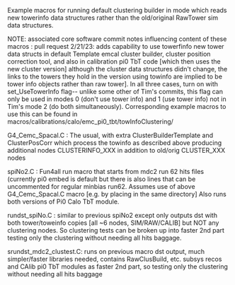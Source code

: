 Example macros for running default clustering builder in mode which reads new towerinfo data structures rather than the old/original RawTower sim data structures.

NOTE: associated core software commit notes influencing content of these macros : pull request 2/21/23:  adds capability to use towerfinfo new tower data structs in default Template emcal cluster builder,  cluster position correction tool, and also in calibration pi0 TbT code [which then uses the new cluster version] although the cluster data structures didn't change, the links to the towers they hold in the version using towinfo are implied to be tower info objects rather than raw tower]. In all three cases, turn on with set_UseTowerInfo flag-- unlike some other of Tim's commits, this flag can only be used in modes 0 (don't use tower info) and 1 (use tower info) not in Tim's mode 2 (do both simultaneously). Corresponding example macros to use this can be found in macros/calibrations/calo/emc_pi0_tbt/towInfoClustering/


G4_Cemc_Spacal.C :   The usual, with extra ClusterBuilderTemplate and ClusterPosCorr which process the towinfo as described above producing additional nodes CLUSTERINFO_XXX in addition to old/orig CLUSTER_XXX nodes

spiNo2.C  :  Fun4all run macro that starts from mdc2 run 62 hits files (currently pi0 embed is default but there is also lines that can be uncommented for regular minbias run62. Assumes use of above G4_Cemc_Spacal.C macro [e.g. by placing in the same directory] Also runs both versions of Pi0 Calo TbT module.  

rundst_spiNo.C :  similar to previous spiNo2 except only outputs dst with both tower/toweinfo copies [all ~6 nodes, SIM/RAW/CALIB] but NOT any clustering nodes.  So clustering tests can be broken up into faster 2nd part testing only the clustering without needing all hits baggage.

srundst_mdc2_clustest.C:  runs on previous macro dst output, much simpler/faster libraries needed, contains RawClusBuild, etc. subsys recos and CAlib pi0 TbT modules as faster 2nd part, so testing only the clustering without needing all hits baggage



